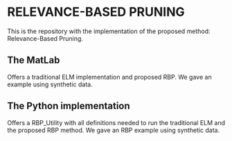 #  RELEVANCE-BASED PRUNING
This is the repository with the implementation of the proposed method: Relevance-Based Pruning.

## The MatLab
Offers a traditional ELM implementation and proposed RBP.
We gave an example using synthetic data.

## The Python implementation
Offers a RBP_Utility with all definitions needed to run the traditional ELM and the proposed RBP method.
We gave an RBP example using synthetic data.
